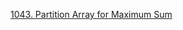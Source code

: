 [1043. Partition Array for Maximum Sum](https://leetcode.com/problems/partition-array-for-maximum-sum/description/?envType=daily-question&envId=2024-02-03)